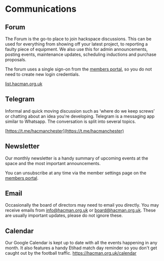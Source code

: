 # Communications
## Forum
The Forum is the go-to place to join hackspace discussions. This can be used for everything from showing off your latest project, to reporting a faulty piece of equipment. We also use this for admin announcements, posting events, maintenance updates, scheduling inductions and purchase proposals.

The forum uses a single sign-on from the [members portal](https://members.hacman.org.uk), so you do not need to create new login credentials.

[list.hacman.org.uk](https://list.hacman.org.uk)

## Telegram
Informal and quick moving discussion such as ‘where do we keep screws’ or chatting about an idea you're developing. Telegram is a messaging app similar to Whatsapp. The conversation is split into several topics.

[https://t.me/hacmanchester](https://t.me/hacmanchester)

## Newsletter
Our monthly newsletter is a handy summary of upcoming events at the space and the most important announcements. 

You can unsubscribe at any time via the member settings page on the [members portal](https://members.hacman.org.uk).

## Email
Occasionally the board of directors may need to email you directly. You may receive emails from info@hacman.org.uk or board@hacman.org.uk. These are usually important updates, please do not ignore these.

## Calendar
Our Google Calendar is kept up to date with all the events happening in any month. It also features a handy Etihad match day reminder so you don't get caught out by the football traffic.
https://hacman.org.uk/calendar